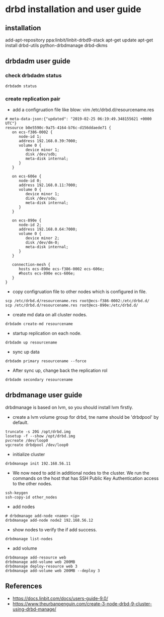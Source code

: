 # drbd installation and user guide
## installation
add-apt-repository ppa:linbit/linbit-drbd9-stack
apt-get update
apt-get install drbd-utils python-drbdmanage drbd-dkms

## drbdadm user guide

### check drbdadm status
```
drbdadm status
```
### create replication pair
* add a configruation file like blow:
vim /etc/drbd.d/resourcename.res
```
# meta-data-json:{"updated": "2019-02-25 06:19:49.348155621 +0000 UTC"}
resource b0e5590c-9a75-4164-b76c-d156ddaede71 {
   on ecs-f386-0002 {
      node-id 1;
      address 192.168.0.39:7000;
      volume 0 {
         device minor 1;
         disk /dev/sdb;
         meta-disk internal;
      }
   }

   on ecs-606e {
      node-id 0;
      address 192.168.0.11:7000;
      volume 0 {
         device minor 1;
         disk /dev/sda;
         meta-disk internal;
      }
   }

   on ecs-890e {
      node-id 2;
      address 192.168.0.64:7000;
      volume 0 {
         device minor 2;
         disk /dev/dm-0;
         meta-disk internal;
      }
   }

   connection-mesh {
      hosts ecs-890e ecs-f386-0002 ecs-606e;
      #hosts ecs-890e ecs-606e;
   }
}
```
* copy configruation file to other nodes which is configured in file.
```
scp /etc/drbd.d/resourcename.res root@ecs-f386-0002:/etc/drbd.d/
scp /etc/drbd.d/resourcename.res root@ecs-890e:/etc/drbd.d/
```

* create md data on all cluster nodes.
```
drbdadm create-md resourcename
```

* startup replication on each node.

```
drbdadm up resourcename
```

* sync up data 
```
drbdadm primary resourcename --force
```

* After sync up, change back the replication rol
```
drbdadm secondary resourcename
```
## drbdmanage user guide

drbdmanage is based on lvm, so you should install lvm firstly.

* create a lvm volume group for drbd, tne name should be 'drbdpool' by default.
```
truncate -s 20G /opt/drbd.img
losetup -f --show /opt/drbd.img
pvcreate /dev/loop0
vgcreate drbdpool /dev/loop0
```
* initialize cluster
```
drbdmanage init 192.168.56.11
```
* We now need to add in additional nodes to the cluster. We run the commands on the host that has SSH Public Key Authentication access to the other nodes.
```
ssh-keygen
ssh-copy-id other_nodes
```
* add nodes
```
# drbdmanage add-node <name> <ip>
drbdmanage add-node node2 192.168.56.12
```
* show nodes to verify the if add success.
```
drbdmanage list-nodes
```
* add volume
```
drbdmanage add-resource web
drbdmanage add-volume web 200MB
drbdmanage deploy-resource web 3
drbdmanage add-volume web 200MB --deploy 3
```
## References
* https://docs.linbit.com/docs/users-guide-9.0/
* https://www.theurbanpenguin.com/create-3-node-drbd-9-cluster-using-drbd-manage/

